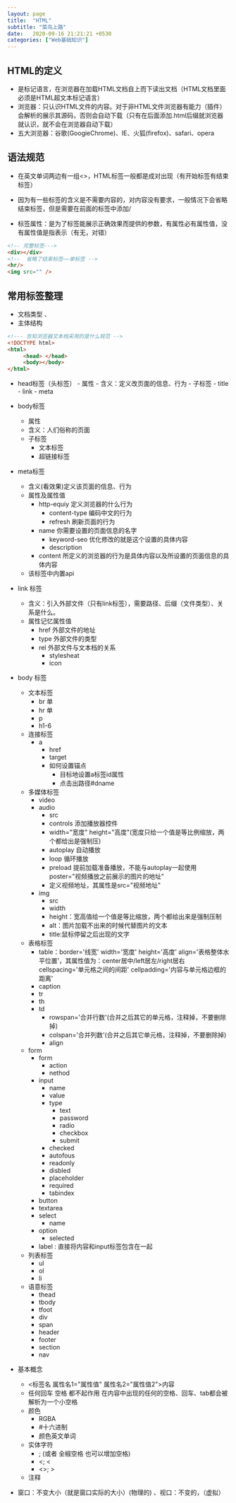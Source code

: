 ```yaml
---
layout: page
title:  "HTML"
subtitle: "菜鸟上路"
date:   2020-09-16 21:21:21 +0530
categories: ["Web基础知识"]
---
```


## HTML的定义
- 是标记语言，在浏览器在加载HTML文档自上而下读出文档（HTML文档里面必须是HTML超文本标记语言）
- 浏览器：只认识HTML文件的内容。对于非HTML文件浏览器有能力（插件）会解析的展示其源码，否则会自动下载（只有在后面添加.html后缀就浏览器就认识，就不会在浏览器自动下载）
- 五大浏览器：谷歌(GoogieChrome)、IE、火狐(firefox)、safari、opera

## 语法规范
- 在英文单词两边有一组<>，HTML标签一般都是成对出现（有开始标签有结束标签）
- 因为有一些标签的含义是不需要内容的，对内容没有要求，一般情况下会省略结束标签，但是需要在前面的标签中添加/

- 标签属性：是为了标签能展示正确效果而提供的参数，有属性必有属性值，没有属性值是指表示（有无，对错）


``` html
<!-- 完整标签--->
<div></div>
<!--  省略了结束标签——单标签 -->
<hr/>
<img src="" />
```


## 常用标签整理

- <!DOCTYPE  html>文档类型  、 <html>
- 主体结构

```html
<!--- 告知浏览器文本档采用的是什么规范 -->
<!DOCTYPE html> 
<html>
     <head> </head>
     <body></body>
</html>

```

- head标签（头标签）
      - 属性
      - 含义：定义改页面的信息、行为
      - 子标签
         - title
         - link
         - meta
- body标签
     - 属性
     - 含义：人们俗称的页面
     - 子标签
         - 文本标签
         - 超链接标签
- meta标签
     - 含义(看效果)定义该页面的信息、行为
     - 属性及属性值 
        - http-equiy 定义浏览器的什么行为
          - content-type 编码中文的行为
          - refresh 刷新页面的行为
        - name 你需要设置的页面信息的名字
          - keyword-seo 优化修改的就是这个设置的具体内容
          - description
        - content 所定义的浏览器的行为是具体内容以及所设置的页面信息的具体内容
     - 该标签中内置api 
- link 标签
     - 含义：引入外部文件（只有link标签），需要路径、后缀（文件类型）、关系是什么。
     - 属性记忆属性值
        - href 外部文件的地址
        - type 外部文件的类型
        - rel 外部文件与文本档的关系
          - stylesheat
          - icon

- body 标签
    - 文本标签
      - br 单
      - hr 单
      - p
      - h1-6
    - 连接标签
      - a
        - href
        - target
        - 如何设置锚点
          - 目标地设置a标签id属性
          - 点击出路径#dname
    - 多媒体标签
       - video
       - audio
          - src
          - controls 添加播放器控件
          - width="宽度" height="高度"(宽度只给一个值是等比例缩放，两个都给出是强制压)
          - autoplay 自动播放
          - loop 循环播放
          - preload 提前加载准备播放，不能与autoplay一起使用 poster="视频播放之前展示的图片的地址"
          - 定义视频地址，其属性是src="视频地址"
       - img
          - src
          - width
          - height：宽高值给一个值是等比缩放，两个都给出来是强制压制
          - alt：图片加载不出来的时候代替图片的文本
          - title:鼠标停留之后出现的文字
    - 表格标签
       - table：border='线宽' width='宽度' height='高度' align='表格整体水平位置'，其属性值为：center居中/left居左/right居右 cellspacing='单元格之间的间距' cellpadding='内容与单元格边框的距离'
       - caption
       - tr
       - th
       - td
         - rowspan='合并行数'(合并之后其它的单元格，注释掉，不要删除掉)
         - colspan='合并列数'(合并之后其它单元格，注释掉，不要删除掉)
         - align
    - form
       - form
         - action
         - nethod
       - input
         - name
         - value
         - type
            - text
            - password
            - radio
            - checkbox
            - submit
         - checked
         - autofous
         - readonly
         - disbled
         - placeholder
         - required
         - tabindex
       - button
       - textarea
       - select
         - name
       - option
         - selected
       - label : 直接将内容和input标签包含在一起
    - 列表标签
       - ul
       - ol
       - li
    - 语意标签
       - thead
       - tbody
       - tfoot
       - div
       - span
       - header
       - footer
       - section
       - nav
- 基本概念
    - <标签名 属性名1="属性值" 属性名2="属性值2">内容
    - 任何回车 空格 都不起作用 在内容中出现的任何的空格、回车、tab都会被解析为一个小空格
    - 颜色
       - RGBA
       - #十六进制
       - 颜色英文单词
    - 实体字符
       - ; (或者 全椒空格 也可以增加空格)
       - <; <
       - <>; >
    - 注释



- 窗口：不变大小（就是窗口实际的大小）(物理的) 、视口：不变的，（虚拟）
